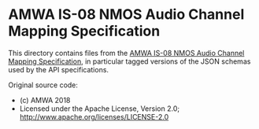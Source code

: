 # AMWA IS-08 NMOS Audio Channel Mapping Specification

This directory contains files from the [AMWA IS-08 NMOS Audio Channel Mapping Specification](https://github.com/AMWA-TV/nmos-audio-channel-mapping), in particular tagged versions of the JSON schemas used by the API specifications.

Original source code:

- (c) AMWA 2018
- Licensed under the Apache License, Version 2.0; http://www.apache.org/licenses/LICENSE-2.0
